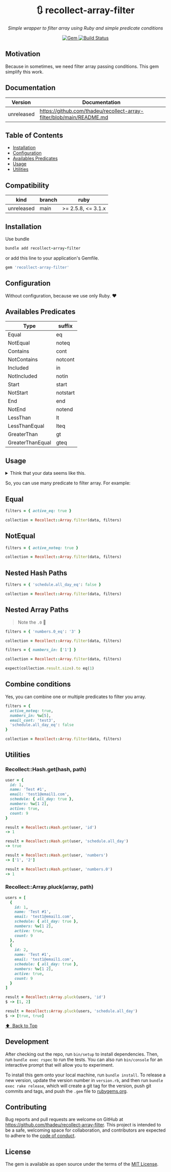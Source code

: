 <p align="center">
  <h1 align="center">🔃 recollect-array-filter</h1>
  <p align="center"><i>Simple wrapper to filter array using Ruby and simple predicate conditions</i></p>
</p>

<p align="center">
  <a href="https://rubygems.org/gems/recollect-array-filter">
    <img alt="Gem" src="https://img.shields.io/gem/v/recollect-array-filter.svg">    
  </a>

  <a href="https://github.com/thadeu/recollect-array-filter/actions/workflows/ci.yml">
    <img alt="Build Status" src="https://github.com/thadeu/recollect-array-filter/actions/workflows/ci.yml/badge.svg">
  </a>
</p>


## Motivation

Because in sometimes, we need filter array passing conditions. This gem simplify this work.

## Documentation <!-- omit in toc -->

Version    | Documentation
---------- | -------------
unreleased | https://github.com/thadeu/recollect-array-filter/blob/main/README.md

## Table of Contents <!-- omit in toc -->
  - [Installation](#installation)
  - [Configuration](#configuration)
  - [Availables Predicates](#availables-predicates)
  - [Usage](#usage)
  - [Utilities](#utilities)

## Compatibility

| kind           | branch  | ruby               |
| -------------- | ------- | ------------------ |
| unreleased     | main    | >= 2.5.8, <= 3.1.x |

## Installation

Use bundle

```ruby
bundle add recollect-array-filter
```

or add this line to your application's Gemfile.

```ruby
gem 'recollect-array-filter'
```

## Configuration

Without configuration, because we use only Ruby. ❤️

## Availables Predicates

| Type | suffix |
| ----------- | ----------- |
| Equal | eq      |
| NotEqual | noteq        |
| Contains | cont        |
| NotContains | notcont        |
| Included | in        |
| NotIncluded | notin        |
| Start | start        |
| NotStart | notstart        |
| End | end        |
| NotEnd | notend        |
| LessThan | lt        |
| LessThanEqual | lteq        |
| GreaterThan | gt        |
| GreaterThanEqual | gteq        |


## Usage

<details>
  <summary>Think that your data seems like this.</summary>
  
  ```ruby
  data = [
    {
      id: 1,
      name: 'Test #1',
      email: 'test1@email1.com',
      schedule: { all_day: true },
      numbers: %w[1 2],
      active: true,
      count: 9
    },
    {
      id: 2,
      name: 'Test #2',
      email: 'test2@email2.com',
      schedule: { all_day: false },
      numbers: %w[3 4],
      active: true,
      count: 10
    },
    {
      id: 3,
      name: 'Test #3',
      email: 'test3@email3.com',
      schedule: { all_day: false },
      numbers: %w[5 6],
      active: false,
      count: 99
    }
  ]
  ```
</details>

So, you can use many predicate to filter array. For example:

## Equal

```ruby
filters = { active_eq: true }

collection = Recollect::Array.filter(data, filters)
```

## NotEqual

```ruby
filters = { active_noteq: true }

collection = Recollect::Array.filter(data, filters)
```

## Nested Hash Paths

```ruby
filters = { 'schedule.all_day_eq': false }

collection = Recollect::Array.filter(data, filters)
```

## Nested Array Paths

> Note the `.0` 🎉

```ruby
filters = { 'numbers.0_eq': '3' }

collection = Recollect::Array.filter(data, filters)
```

```ruby
filters = { numbers_in: ['1'] }

collection = Recollect::Array.filter(data, filters)

expect(collection.result.size).to eq(1)
```

## Combine conditions

Yes, you can combine one or multiple predicates to filter you array.


```ruby
filters = {
  active_noteq: true,
  numbers_in: %w[5],
  email_cont: 'test3',
  'schedule.all_day_eq': false
}

collection = Recollect::Array.filter(data, filters)
```

## Utilities

### Recollect::Hash.get(hash, path)

```ruby
user = {
  id: 1,
  name: 'Test #1',
  email: 'test1@email1.com',
  schedule: { all_day: true },
  numbers: %w[1 2],
  active: true,
  count: 9
}

result = Recollect::Hash.get(user, 'id')
-> 1

result = Recollect::Hash.get(user, 'schedule.all_day')
-> true

result = Recollect::Hash.get(user, 'numbers')
-> ['1', '2']

result = Recollect::Hash.get(user, 'numbers.0')
-> 1
```

### Recollect::Array.pluck(array, path)

```ruby
users = [
  {
    id: 1,
    name: 'Test #1',
    email: 'test1@email1.com',
    schedule: { all_day: true },
    numbers: %w[1 2],
    active: true,
    count: 9
  },
  {
    id: 2,
    name: 'Test #1',
    email: 'test1@email1.com',
    schedule: { all_day: true },
    numbers: %w[1 2],
    active: true,
    count: 9
  }
]

result = Recollect::Array.pluck(users, 'id')
$ -> [1, 2]

result = Recollect::Array.pluck(users, 'schedule.all_day')
$ -> [true, true]
```

[⬆️ &nbsp;Back to Top](#table-of-contents-)

## Development

After checking out the repo, run `bin/setup` to install dependencies. Then, run `bundle exec rspec` to run the tests. You can also run `bin/console` for an interactive prompt that will allow you to experiment.

To install this gem onto your local machine, run `bundle install`. To release a new version, update the version number in `version.rb`, and then run `bundle exec rake release`, which will create a git tag for the version, push git commits and tags, and push the `.gem` file to [rubygems.org](https://rubygems.org).

## Contributing

Bug reports and pull requests are welcome on GitHub at https://github.com/thadeu/recollect-array-filter. This project is intended to be a safe, welcoming space for collaboration, and contributors are expected to adhere to the [code of conduct](https://github.com/thadeu/recollect-array-filter/blob/master/CODE_OF_CONDUCT.md).


## License

The gem is available as open source under the terms of the [MIT License](https://opensource.org/licenses/MIT).
